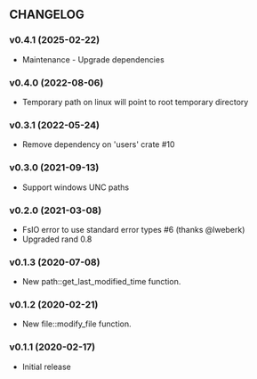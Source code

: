 ## CHANGELOG

### v0.4.1 (2025-02-22)

* Maintenance - Upgrade dependencies

### v0.4.0 (2022-08-06)

* Temporary path on linux will point to root temporary directory

### v0.3.1 (2022-05-24)

* Remove dependency on 'users' crate #10

### v0.3.0 (2021-09-13)

* Support windows UNC paths

### v0.2.0 (2021-03-08)

* FsIO error to use standard error types #6 (thanks @lweberk)
* Upgraded rand 0.8

### v0.1.3 (2020-07-08)

* New path::get_last_modified_time function.

### v0.1.2 (2020-02-21)

* New file::modify_file function.

### v0.1.1 (2020-02-17)

* Initial release
